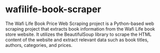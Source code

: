 # wafilife-book-scraper
The Wafi Life Book Price Web Scraping project is a Python-based web scraping project that extracts book information from the Wafi Life book store website. It utilizes the BeautifulSoup library to scrape the HTML content of the website and extract relevant data such as book titles, authors, categories, and prices.
